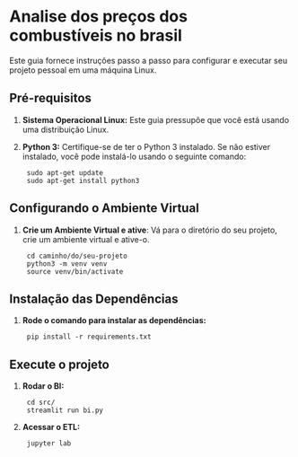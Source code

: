 # Analise dos preços dos combustíveis no brasil

Este guia fornece instruções passo a passo para configurar e executar seu projeto pessoal em uma máquina Linux.


## Pré-requisitos

1. **Sistema Operacional Linux:** Este guia pressupõe que você está usando uma distribuição Linux.

2. **Python 3:** Certifique-se de ter o Python 3 instalado. Se não estiver instalado, você pode instalá-lo usando o seguinte comando:

        sudo apt-get update
        sudo apt-get install python3

## Configurando o Ambiente Virtual

1. **Crie um Ambiente Virtual e ative**:
    Vá para o diretório do seu projeto, crie um ambiente virtual e ative-o.

        cd caminho/do/seu-projeto
        python3 -m venv venv
        source venv/bin/activate

## Instalação das Dependências

1. **Rode o comando para instalar as dependências:**

        pip install -r requirements.txt

## Execute o projeto

1. **Rodar o BI:**

        cd src/
        streamlit run bi.py

1. **Acessar o ETL:**

        jupyter lab

